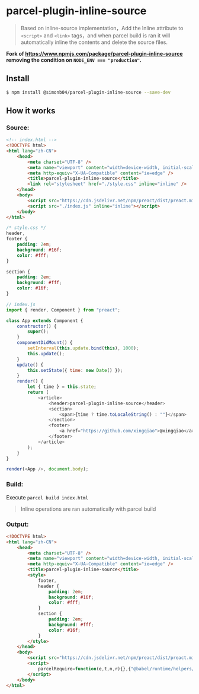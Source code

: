 # parcel-plugin-inline-source

<!-- [![NPM Version](https://img.shields.io/npm/v/parcel-plugin-inline-source.svg?style=flat-square)](https://www.npmjs.com/package/parcel-plugin-inline-source)
[![NPM Downloads](https://img.shields.io/npm/dm/parcel-plugin-inline-source.svg?style=flat-square)](https://www.npmjs.com/package/parcel-plugin-inline-source) -->

> Based on inline-source implementation，Add the ìnline attribute to `<script>` and `<link>` tags，and when parcel build is ran it will automatically inline the contents and delete the source files.

**Fork of https://www.npmjs.com/package/parcel-plugin-inline-source removing the condition on `NODE_ENV === "production"`.**

## Install

```bash
$ npm install @simonb04/parcel-plugin-inline-source --save-dev
```

## How it works

### Source:

```html
<!-- index.html -->
<!DOCTYPE html>
<html lang="zh-CN">
	<head>
		<meta charset="UTF-8" />
		<meta name="viewport" content="width=device-width, initial-scale=1.0" />
		<meta http-equiv="X-UA-Compatible" content="ie=edge" />
		<title>parcel-plugin-inline-source</title>
		<link rel="stylesheet" href="./style.css" inline="inline" />
	</head>
	<body>
		<script src="https://cdn.jsdelivr.net/npm/preact/dist/preact.min.js"></script>
		<script src="./index.js" inline="inline"></script>
	</body>
</html>
```

```css
/* style.css */
header,
footer {
	padding: 2em;
	background: #16f;
	color: #fff;
}

section {
	padding: 2em;
	background: #fff;
	color: #16f;
}
```

```js
// index.js
import { render, Component } from "preact";

class App extends Component {
	constructor() {
		super();
	}
	componentDidMount() {
		setInterval(this.update.bind(this), 1000);
		this.update();
	}
	update() {
		this.setState({ time: new Date() });
	}
	render() {
		let { time } = this.state;
		return (
			<article>
				<header>parcel-plugin-inline-source</header>
				<section>
					<span>{time ? time.toLocaleString() : ""}</span>
				</section>
				<footer>
					<a href="https://github.com/xingqiao">@xingqiao</a>
				</footer>
			</article>
		);
	}
}

render(<App />, document.body);
```

### Build:

Execute `parcel build index.html`

> Inline operations are ran automatically with parcel build

### Output:

```html
<!DOCTYPE html>
<html lang="zh-CN">
	<head>
		<meta charset="UTF-8" />
		<meta name="viewport" content="width=device-width, initial-scale=1.0" />
		<meta http-equiv="X-UA-Compatible" content="ie=edge" />
		<title>parcel-plugin-inline-source</title>
		<style>
			footer,
			header {
				padding: 2em;
				background: #16f;
				color: #fff;
			}
			section {
				padding: 2em;
				background: #fff;
				color: #16f;
			}
		</style>
	</head>
	<body>
		<script src="https://cdn.jsdelivr.net/npm/preact/dist/preact.min.js"></script>
		<script>
			parcelRequire=function(e,t,n,r){},{"@babel/runtime/helpers/classCallCheck":"0fcM","@babel/runtime/helpers/createClass":"P8NW","@babel/runtime/helpers/possibleConstructorReturn":"0421","@babel/runtime/helpers/getPrototypeOf":"UJE0","@babel/runtime/helpers/inherits":"d4H2",preact:"OmAK"}]},{},["Focm"]);
		</script>
	</body>
</html>
```
